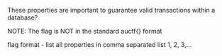 These properties are important to guarantee valid transactions within a database?

NOTE: The flag is NOT in the standard auctf{} format

flag format - list all properties in comma separated list 1, 2, 3,...

